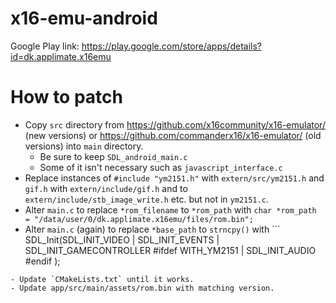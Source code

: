 # x16-emu-android
Google Play link:
https://play.google.com/store/apps/details?id=dk.applimate.x16emu

# How to patch

- Copy `src` directory from https://github.com/x16community/x16-emulator/ (new versions) or https://github.com/commanderx16/x16-emulator/ (old versions) into `main` directory.
  - Be sure to keep `SDL_android_main.c`
  - Some of it isn't necessary such as `javascript_interface.c`
- Replace instances of `#include "ym2151.h"` with `extern/src/ym2151.h` and `gif.h` with `extern/include/gif.h` and to `extern/include/stb_image_write.h` etc. but not in `ym2151.c`.
- Alter `main.c` to replace `*rom_filename` to `*rom_path` with `char *rom_path = "/data/user/0/dk.applimate.x16emu/files/rom.bin";`
- Alter `main.c` (again) to replace `*base_path` to `strncpy()` with ```
SDL_Init(SDL_INIT_VIDEO | SDL_INIT_EVENTS | SDL_INIT_GAMECONTROLLER
  #ifdef WITH_YM2151
  | SDL_INIT_AUDIO
  #endif
  );
```
- Update `CMakeLists.txt` until it works.
- Update app/src/main/assets/rom.bin with matching version.